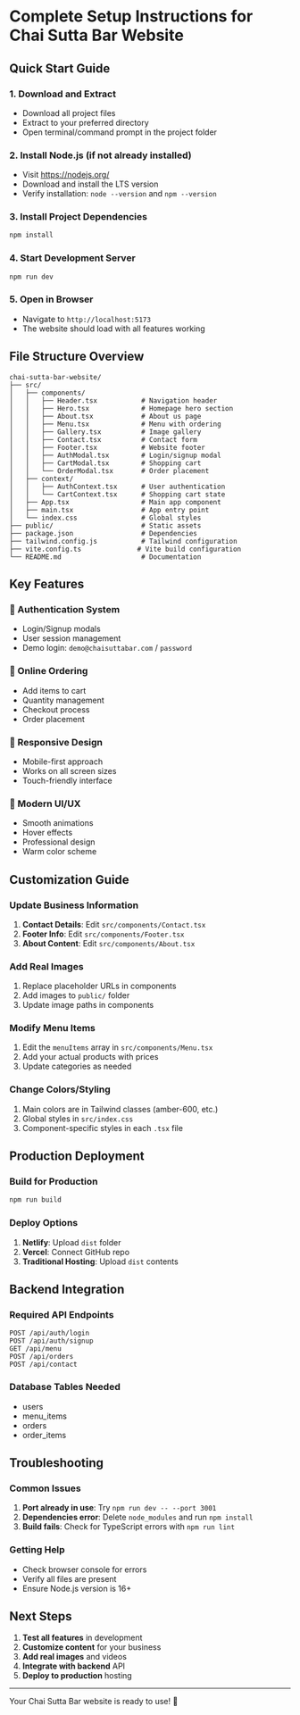 # Complete Setup Instructions for Chai Sutta Bar Website

## Quick Start Guide

### 1. Download and Extract
- Download all project files
- Extract to your preferred directory
- Open terminal/command prompt in the project folder

### 2. Install Node.js (if not already installed)
- Visit https://nodejs.org/
- Download and install the LTS version
- Verify installation: `node --version` and `npm --version`

### 3. Install Project Dependencies
```bash
npm install
```

### 4. Start Development Server
```bash
npm run dev
```

### 5. Open in Browser
- Navigate to `http://localhost:5173`
- The website should load with all features working

## File Structure Overview

```
chai-sutta-bar-website/
├── src/
│   ├── components/
│   │   ├── Header.tsx           # Navigation header
│   │   ├── Hero.tsx             # Homepage hero section
│   │   ├── About.tsx            # About us page
│   │   ├── Menu.tsx             # Menu with ordering
│   │   ├── Gallery.tsx          # Image gallery
│   │   ├── Contact.tsx          # Contact form
│   │   ├── Footer.tsx           # Website footer
│   │   ├── AuthModal.tsx        # Login/signup modal
│   │   ├── CartModal.tsx        # Shopping cart
│   │   └── OrderModal.tsx       # Order placement
│   ├── context/
│   │   ├── AuthContext.tsx      # User authentication
│   │   └── CartContext.tsx      # Shopping cart state
│   ├── App.tsx                  # Main app component
│   ├── main.tsx                 # App entry point
│   └── index.css                # Global styles
├── public/                      # Static assets
├── package.json                 # Dependencies
├── tailwind.config.js           # Tailwind configuration
├── vite.config.ts              # Vite build configuration
└── README.md                    # Documentation
```

## Key Features

### 🔐 Authentication System
- Login/Signup modals
- User session management
- Demo login: `demo@chaisuttabar.com` / `password`

### 🛒 Online Ordering
- Add items to cart
- Quantity management
- Checkout process
- Order placement

### 📱 Responsive Design
- Mobile-first approach
- Works on all screen sizes
- Touch-friendly interface

### 🎨 Modern UI/UX
- Smooth animations
- Hover effects
- Professional design
- Warm color scheme

## Customization Guide

### Update Business Information
1. **Contact Details**: Edit `src/components/Contact.tsx`
2. **Footer Info**: Edit `src/components/Footer.tsx`
3. **About Content**: Edit `src/components/About.tsx`

### Add Real Images
1. Replace placeholder URLs in components
2. Add images to `public/` folder
3. Update image paths in components

### Modify Menu Items
1. Edit the `menuItems` array in `src/components/Menu.tsx`
2. Add your actual products with prices
3. Update categories as needed

### Change Colors/Styling
1. Main colors are in Tailwind classes (amber-600, etc.)
2. Global styles in `src/index.css`
3. Component-specific styles in each `.tsx` file

## Production Deployment

### Build for Production
```bash
npm run build
```

### Deploy Options
1. **Netlify**: Upload `dist` folder
2. **Vercel**: Connect GitHub repo
3. **Traditional Hosting**: Upload `dist` contents

## Backend Integration

### Required API Endpoints
```
POST /api/auth/login
POST /api/auth/signup
GET /api/menu
POST /api/orders
POST /api/contact
```

### Database Tables Needed
- users
- menu_items
- orders
- order_items

## Troubleshooting

### Common Issues
1. **Port already in use**: Try `npm run dev -- --port 3001`
2. **Dependencies error**: Delete `node_modules` and run `npm install`
3. **Build fails**: Check for TypeScript errors with `npm run lint`

### Getting Help
- Check browser console for errors
- Verify all files are present
- Ensure Node.js version is 16+

## Next Steps

1. **Test all features** in development
2. **Customize content** for your business
3. **Add real images** and videos
4. **Integrate with backend** API
5. **Deploy to production** hosting

---

Your Chai Sutta Bar website is ready to use! 🎉